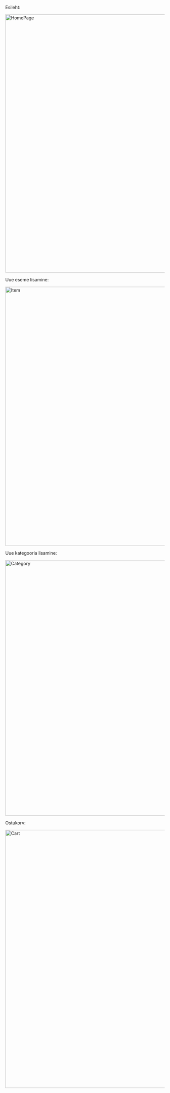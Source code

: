 Esileht:

<img width="813" alt="HomePage" src="https://user-images.githubusercontent.com/70939499/137635381-6397df67-1be1-43dd-a490-612d53206951.png">

Uue eseme lisamine:

<img width="816" alt="Item" src="https://user-images.githubusercontent.com/70939499/137635385-4fb9edf8-1e20-4c83-a545-ecf069a3c5c9.png">

Uue kategooria lisamine:

<img width="805" alt="Category" src="https://user-images.githubusercontent.com/70939499/137635388-71a5541b-e909-4c1f-bd8a-afd7c7eee3f1.png">

Ostukorv:

<img width="813" alt="Cart" src="https://user-images.githubusercontent.com/70939499/137635393-0ac98101-737d-426f-a372-2fe4e37e9171.png">
